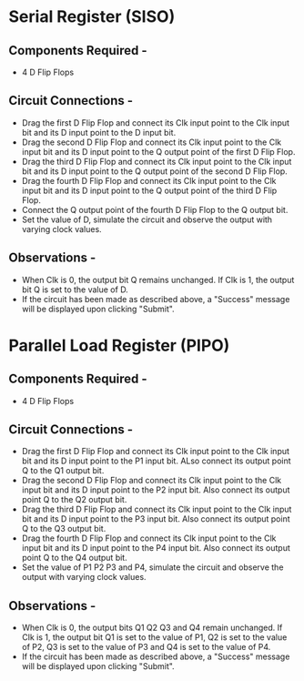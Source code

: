 # Serial Register (SISO)

## Components Required - 

* 4 D Flip Flops

## Circuit Connections - 

* Drag the first D Flip Flop and connect its Clk input point to the Clk input bit and its D input point to the D input bit.
* Drag the second D Flip Flop and connect its Clk input point to the Clk input bit and its D input point to the Q output point of the first D Flip Flop.
* Drag the third D Flip Flop and connect its Clk input point to the Clk input bit and its D input point to the Q output point of the second D Flip Flop.
* Drag the fourth D Flip Flop and connect its Clk input point to the Clk input bit and its D input point to the Q output point of the third D Flip Flop.
* Connect the Q output point of the fourth D Flip Flop to the Q output bit.
* Set the value of D, simulate the circuit and observe the output with varying clock values.

## Observations - 

* When Clk is 0, the output bit Q remains unchanged. If Clk is 1, the output bit Q is set to the value of D.
* If the circuit has been made as described above, a "Success" message will be displayed upon clicking "Submit".

# Parallel Load Register (PIPO)

## Components Required - 

* 4 D Flip Flops

## Circuit Connections - 

* Drag the first D Flip Flop and connect its Clk input point to the Clk input bit and its D input point to the P1 input bit. ALso connect its output point Q to the Q1 output bit.
* Drag the second D Flip Flop and connect its Clk input point to the Clk input bit and its D input point to the P2 input bit. Also connect its output point Q to the Q2 output bit.
* Drag the third D Flip Flop and connect its Clk input point to the Clk input bit and its D input point to the P3 input bit. Also connect its output point Q to the Q3 output bit.
* Drag the fourth D Flip Flop and connect its Clk input point to the Clk input bit and its D input point to the P4 input bit. Also connect its output point Q to the Q4 output bit.
* Set the value of P1 P2 P3 and P4, simulate the circuit and observe the output with varying clock values.

## Observations - 

* When Clk is 0, the output bits Q1 Q2 Q3 and Q4 remain unchanged. If Clk is 1, the output bit Q1 is set to the value of P1, Q2 is set to the value of P2, Q3 is set to the value of P3 and Q4 is set to the value of P4.
* If the circuit has been made as described above, a "Success" message will be displayed upon clicking "Submit".